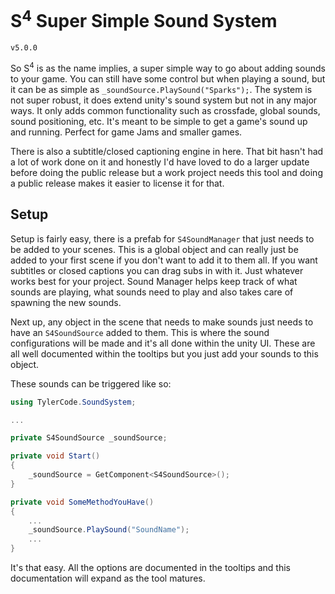 # S<sup>4</sup> Super Simple Sound System
`v5.0.0`

So S<sup>4</sup> is as the name implies, a super simple way to go about adding sounds to your game. You can still have some control but when playing a sound, but it can be as simple as `_soundSource.PlaySound("Sparks");`. The system is not super robust, it does extend unity's sound system but not in any major ways. It only adds common functionality such as crossfade, global sounds, sound positioning, etc. It's meant to be simple to get a game's sound up and running. Perfect for game Jams and smaller games. 

There is also a subtitle/closed captioning engine in here. That bit hasn't had a lot of work done on it and honestly I'd have loved to do a larger update before doing the public release but a work project needs this tool and doing a public release makes it easier to license it for that. 


## Setup

Setup is fairly easy, there is a prefab for `S4SoundManager` that just needs to be added to your scenes. This is a global object and can really just be added to your first scene if you don't want to add it to them all. If you want subtitles or closed captions you can drag subs in with it. Just whatever works best for your project. Sound Manager helps keep track of what sounds are playing, what sounds need to play and also takes care of spawning the new sounds. 

Next up, any object in the scene that needs to make sounds just needs to have an `S4SoundSource` added to them. This is where the sound configurations will be made and it's all done within the unity UI. These are all well documented within the tooltips but you just add your sounds to this object.

These sounds can be triggered like so: 

```csharp
using TylerCode.SoundSystem;

...

private S4SoundSource _soundSource;

private void Start()
{
    _soundSource = GetComponent<S4SoundSource>();
}

private void SomeMethodYouHave()
{
    ...
    _soundSource.PlaySound("SoundName");
    ...
}
```

It's that easy. All the options are documented in the tooltips and this documentation will expand as the tool matures. 


